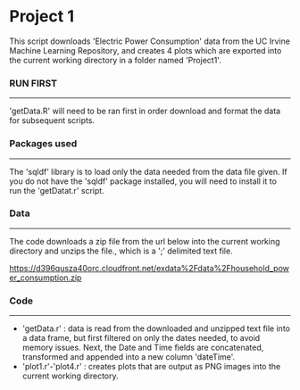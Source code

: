 # Project 1

This script downloads 'Electric Power Consumption' data from the UC Irvine Machine Learning Repository, and creates 4 plots which are exported into the current working directory in a folder named 'Project1'.


### RUN FIRST
-------------
'getData.R' will need to be ran first in order download and format the data for subsequent scripts. 

### Packages used
-----------------
The 'sqldf' library is to load only the data needed from the data file given. If you do not have the 'sqldf' package installed, you will need to install it to run the 'getDatat.r' script.


### Data
--------
The code downloads a zip file from the url below into the current working directory and unzips the file., which is a ';' delimited text file.

https://d396qusza40orc.cloudfront.net/exdata%2Fdata%2Fhousehold_power_consumption.zip


### Code
----

* 'getData.r' : data is read from the downloaded and unzipped text file into a data frame, but first filtered on only the dates needed, to avoid memory issues. Next, the Date and Time fields are concatenated, transformed and appended into a new column 'dateTime'.
* 'plot1.r'-'plot4.r' : creates plots that are output as PNG images into the current working directory.